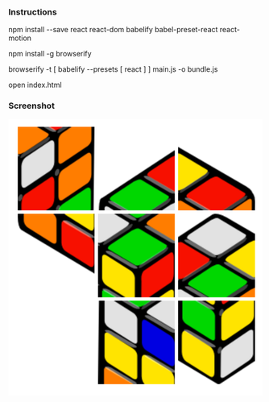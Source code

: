 
### Instructions

npm install --save react react-dom babelify babel-preset-react react-motion

npm install -g browserify

browserify -t [ babelify --presets [ react ] ] main.js -o bundle.js

open index.html


### Screenshot

![Screenshot](index_html.png)
